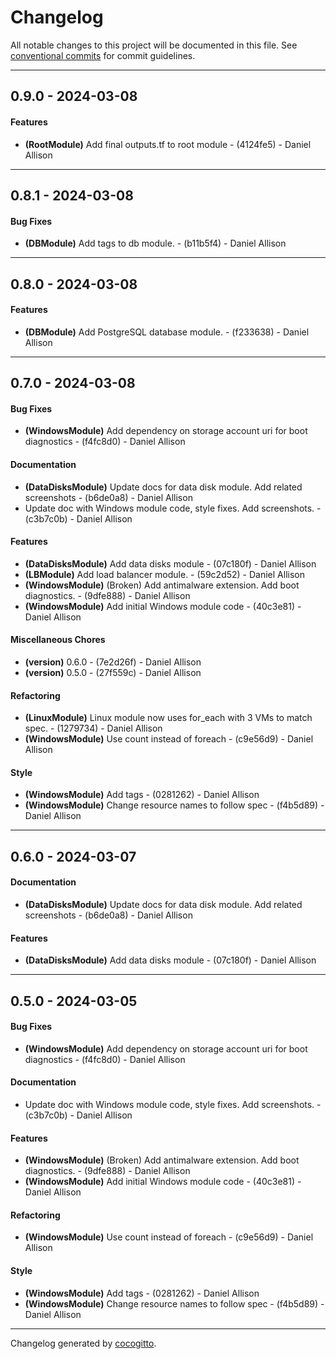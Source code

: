 # Changelog
All notable changes to this project will be documented in this file. See [conventional commits](https://www.conventionalcommits.org/) for commit guidelines.

- - -
## 0.9.0 - 2024-03-08
#### Features
- **(RootModule)** Add final outputs.tf to root module - (4124fe5) - Daniel Allison

- - -

## 0.8.1 - 2024-03-08
#### Bug Fixes
- **(DBModule)** Add tags to db module. - (b11b5f4) - Daniel Allison

- - -

## 0.8.0 - 2024-03-08
#### Features
- **(DBModule)** Add PostgreSQL database module. - (f233638) - Daniel Allison

- - -

## 0.7.0 - 2024-03-08
#### Bug Fixes
- **(WindowsModule)** Add dependency on storage account uri for boot diagnostics - (f4fc8d0) - Daniel Allison
#### Documentation
- **(DataDisksModule)** Update docs for data disk module. Add related screenshots - (b6de0a8) - Daniel Allison
- Update doc with Windows module code, style fixes. Add screenshots. - (c3b7c0b) - Daniel Allison
#### Features
- **(DataDisksModule)** Add data disks module - (07c180f) - Daniel Allison
- **(LBModule)** Add load balancer module. - (59c2d52) - Daniel Allison
- **(WindowsModule)** (Broken) Add antimalware extension. Add boot diagnostics. - (9dfe888) - Daniel Allison
- **(WindowsModule)** Add initial Windows module code - (40c3e81) - Daniel Allison
#### Miscellaneous Chores
- **(version)** 0.6.0 - (7e2d26f) - Daniel Allison
- **(version)** 0.5.0 - (27f559c) - Daniel Allison
#### Refactoring
- **(LinuxModule)** Linux module now uses for_each with 3 VMs to match spec. - (1279734) - Daniel Allison
- **(WindowsModule)** Use count instead of foreach - (c9e56d9) - Daniel Allison
#### Style
- **(WindowsModule)** Add tags - (0281262) - Daniel Allison
- **(WindowsModule)** Change resource names to follow spec - (f4b5d89) - Daniel Allison

- - -

## 0.6.0 - 2024-03-07
#### Documentation
- **(DataDisksModule)** Update docs for data disk module. Add related screenshots - (b6de0a8) - Daniel Allison
#### Features
- **(DataDisksModule)** Add data disks module - (07c180f) - Daniel Allison

- - -

## 0.5.0 - 2024-03-05
#### Bug Fixes
- **(WindowsModule)** Add dependency on storage account uri for boot diagnostics - (f4fc8d0) - Daniel Allison
#### Documentation
- Update doc with Windows module code, style fixes. Add screenshots. - (c3b7c0b) - Daniel Allison
#### Features
- **(WindowsModule)** (Broken) Add antimalware extension. Add boot diagnostics. - (9dfe888) - Daniel Allison
- **(WindowsModule)** Add initial Windows module code - (40c3e81) - Daniel Allison
#### Refactoring
- **(WindowsModule)** Use count instead of foreach - (c9e56d9) - Daniel Allison
#### Style
- **(WindowsModule)** Add tags - (0281262) - Daniel Allison
- **(WindowsModule)** Change resource names to follow spec - (f4b5d89) - Daniel Allison

- - -

Changelog generated by [cocogitto](https://github.com/cocogitto/cocogitto).